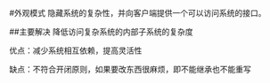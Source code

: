 #外观模式
隐藏系统的复杂性，并向客户端提供一个可以访问系统的接口。

##主要解决
降低访问复杂系统的内部子系统的复杂度




优点：减少系统相互依赖，提高灵活性

缺点：不符合开闭原则，如果要改东西很麻烦，即不能继承也不能重写








